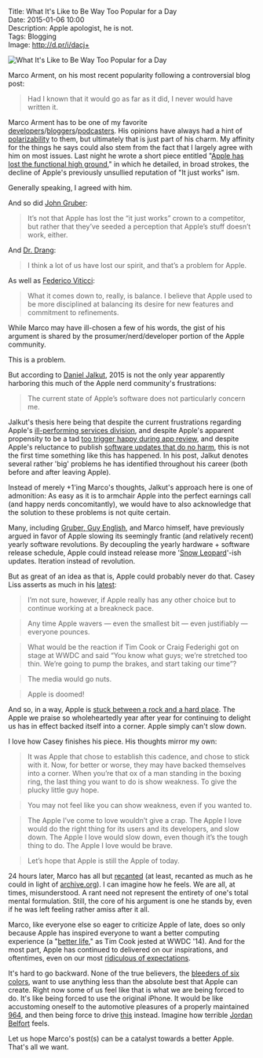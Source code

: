 Title: What It's Like to Be Way Too Popular for a Day  
Date: 2015-01-06 10:00  
Description: Apple apologist, he is not.  
Tags: Blogging  
Image: http://d.pr/i/dacj+  

![What It's Like to Be Way Too Popular for a Day][1]

Marco Arment, on his most recent popularity following a controversial blog post:

> Had I known that it would go as far as it did, I never would have written it.

Marco Arment has to be one of my favorite [developers][2]/[bloggers][3]/[podcasters][4]. His opinions have always had a hint of [polarizability][5] to them, but ultimately that is just part of his charm. My affinity for the things he says could also stem from the fact that I largely agree with him on most issues. Last night he wrote a short piece entitled "[Apple has lost the functional high ground][6]," in which he detailed, in broad strokes, the decline of Apple's previously unsullied reputation of "It just works" ism. 

Generally speaking, I agreed with him.

And so did [John Gruber][7]:

> It’s not that Apple has lost the “it just works” crown to a competitor, but rather that they’ve seeded a perception that Apple’s stuff doesn’t work, either.

And [Dr. Drang][8]:

> I think a lot of us have lost our spirit, and that’s a problem for Apple.

As well as [Federico Viticci][9]:

> What it comes down to, really, is balance. I believe that Apple used to be more disciplined at balancing its desire for new features and commitment to refinements.

While Marco may have ill-chosen a few of his words, the gist of his argument is shared by the prosumer/nerd/developer portion of the Apple community.

This is a problem.

But according to [Daniel Jalkut][10], 2015 is not the only year apparently harboring this much of the Apple nerd community's frustrations:

> The current state of Apple’s software does not particularly concern me.

Jalkut's thesis here being that despite the current frustrations regarding Apple's [ill-performing services division][11], and despite Apple's apparent propensity to be a tad [too trigger happy during app review][12], and despite Apple's reluctance to publish [software updates that do no harm][13], this is not the first time something like this has happened. In his post, Jalkut denotes several rather 'big' problems he has identified throughout his career (both before and after leaving Apple). 

Instead of merely +1'ing Marco's thoughts, Jalkut's approach here is one of admonition: As easy as it is to armchair Apple into the perfect earnings call (and happy nerds concomitantly), we would have to also acknowledge that the solution to these problems is not quite certain.

Many, including [Gruber, Guy English][14], and Marco himself, have previously argued in favor of Apple slowing its seemingly frantic (and relatively recent) yearly software revolutions. By decoupling the yearly hardware + software release schedule, Apple could instead release more '[Snow Leopard][15]'-ish updates. Iteration instead of revolution. 

But as great of an idea as that is, Apple could probably never do that. Casey Liss asserts as much in his [latest][16]:

> I’m not sure, however, if Apple really has any other choice but to continue working at a breakneck pace.

> Any time Apple wavers — even the smallest bit — even justifiably — everyone pounces. 

> What would be the reaction if Tim Cook or Craig Federighi got on stage at WWDC and said “You know what guys; we’re stretched too thin. We’re going to pump the brakes, and start taking our time”?

> The media would go nuts.

> Apple is doomed!

And so, in a way, Apple is [stuck between a rock and a hard place][17]. The Apple we praise so wholeheartedly year after year for continuing to delight us has in effect backed itself into a corner. Apple simply can't slow down. 

I love how Casey finishes his piece. His thoughts mirror my own:

> It was Apple that chose to establish this cadence, and chose to stick with it. Now, for better or worse, they may have backed themselves into a corner. When you’re that ox of a man standing in the boxing ring, the last thing you want to do is show weakness. To give the plucky little guy hope.

> You may not feel like you can show weakness, even if you wanted to.

> The Apple I’ve come to love wouldn’t give a crap. The Apple I love would do the right thing for its users and its developers, and slow down. The Apple I love would slow down, even though it’s the tough thing to do. The Apple I love would be brave.

> Let’s hope that Apple is still the Apple of today.

24 hours later, Marco has all but [recanted][18] (at least, recanted as much as he could in light of [archive.org][19]). I can imagine how he feels. We are all, at times, misunderstood. A rant need not represent the entirety of one's total mental formulation. Still, the core of his argument is one he stands by, even if he was left feeling rather amiss after it all.

Marco, like everyone else so eager to criticize Apple of late, does so only because Apple has inspired everyone to want a better computing experience (a "[better life][20]," as Tim Cook jested at WWDC '14). And for the most part, Apple has continued to delivered on our inspirations, and oftentimes, even on our most [ridiculous of expectations][21]. 

It's hard to go backward. None of the true believers, the [bleeders of six colors][22], want to use anything less than the absolute best that Apple can create. Right now some of us feel like that is what we are being forced to do. It's like being forced to use the original iPhone. It would be like accustoming oneself to the automotive pleasures of a properly maintained [964][23], and then being force to drive [this][24] instead. Imagine how terrible [Jordan Belfort][25] feels. 

Let us hope Marco's post(s) can be a catalyst towards a better Apple. That's all we want.

[1]: http://d.pr/i/dacj+ "What It's Like to Be Way Too Popular for a Day"
[2]: http://overcast.fm "Overcast"
[3]: http://marco.org "Marco Arment's blog, Marco.org"
[4]: http://atp.fm "The 'Accidental Tech Podcast'"
[5]: http://www.marco.org/2014/08/29/wirecutter-resolved "Marco Arment on his issues with The Wirecutter"
[6]: http://www.marco.org/2015/01/04/apple-lost-functional-high-ground "Marco Arment's piece on Apple's waning software quality"
[7]: http://daringfireball.net/linked/2015/01/05/functional-high-ground "John Gruber on Marco Arment's piece about Apple"
[8]: http://www.leancrew.com/all-this/2015/01/apple-leverage/ "Dr. Drang: 'Apple Leverage'"
[9]: http://www.macstories.net/stories/balance/ "Federico Viticci on Marco Arment's piece"
[10]: http://bitsplitting.org/2015/01/05/the-functional-high-ground/ "Daniel Jalkut on Marco Arment's piece about Apple"
[11]: http://macsparky.com/blog/2014/11/icloud-drive-stumbles "David Sparks on iCloud drive sucking"
[12]: http://www.marco.org/2014/12/09/get-the-word-out "Marco Arment on Apple's removal of Launcher from the App Store"
[13]: http://www.macrumors.com/2014/09/24/ios-8-0-1-issues-possible-fix/ "MacRumors on iOS 8.0.1's issues fix"
[14]: http://daringfireball.net/thetalkshow/2014/10/10/ep-097 "The Talk Show, episode 97"
[15]: http://arstechnica.com/apple/2009/08/mac-os-x-10-6/ "John Siracusa's review of Mac OS X 10.6"
[16]: http://www.caseyliss.com/2015/1/5/bravery "Casey Liss on Marco Arment's piece about Apple"
[17]: http://en.wikipedia.org/w/index.php?title=Stuck_between_a_rock_and_a_hard_place&amp;redirect=no "Wikipedia: 'Stuck between a rock and a hard place'"
[18]: http://www.marco.org/2015/01/05/popular-for-a-day "Marco Arment speaking retrospectively on his popular post the day before"
[19]: https://web.archive.org/web/*/http://marco.org "Internet Archive for Marco.org"
[20]: http://mashable.com/2014/09/18/tim-cook-google/ "Mashable: 'Tim Cook Takes a Couple of Shots at Google on Privacy'"
[21]: http://www.imore.com/wall-street-isnt-very-happy-apples-new-iphones-and-heres-why "iMore on the Wall Street bears"
[22]: http://sixcolors.com/about/ "The 'About' page for Jason Snell's Six Colors"
[23]: https://en.wikipedia.org/wiki/Porsche_964 "Wikipedia: Porsche 964"
[24]: https://en.wikipedia.org/wiki/Geo_Metro "Wikipedia: Geo Metro"
[25]: https://en.wikipedia.org/wiki/Jordan_Belfort "Wikipedia: Jordan Belfort"